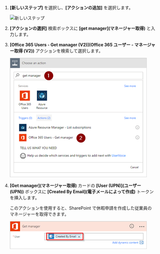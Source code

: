 1. **[新しいステップ]** を選択し、**[アクションの追加]** を選択します。
   
    ![新しいステップ](media/modern-approvals/select-sharepoint-add-action.png)
2. **[アクションの選択]** 検索ボックスに **[get manager]\(マネージャー取得)** と入力します。
3. **[Office 365 Users - Get manager (V2)]\(Office 365 ユーザー - マネージャー取得 (V2))** アクションを検索して選択します。

    ![Office ユーザーの選択](media/modern-approvals/add-get-manager-action.png)
4. **[Get manager]\(マネージャー取得)** カードの **[User (UPN)]\(ユーザー (UPN)\)** ボックスに **[Created By Email]\(電子メールによって作成)** トークンを挿入します。

    このアクションを使用すると、SharePoint で休暇申請を作成した従業員のマネージャーを取得できます。

    ![マネージャーの構成を取得する](media/modern-approvals/get-manager-card.png)

